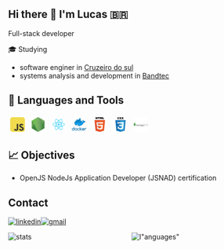 ## Hi there 👋 I'm Lucas 🇧🇷

Full-stack developer

 🎓 Studying 
  * software enginer in [Cruzeiro do sul](https://www.cruzeirodosul.edu.br/)
  * systems analysis and development in [Bandtec](http://www.digitalschool.com.br/)


## 🧰 Languages and Tools
<div>

[<img src="https://raw.githubusercontent.com/github/explore/80688e429a7d4ef2fca1e82350fe8e3517d3494d/topics/javascript/javascript.png" alt="Javascript" height="30" style="vertical-align:top; margin:4px; border-radius:5px;"/>](https://developer.mozilla.org/pt-BR/docs/Web/JavaScript "Javascript docs")
[<img src="https://raw.githubusercontent.com/github/explore/80688e429a7d4ef2fca1e82350fe8e3517d3494d/topics/nodejs/nodejs.png" alt="Nodejs" height="30" style="vertical-align:top; margin:4px;border-radius:5px;">](https://nodejs.org/en/docs/ "Nodejs docs")
[<img src="https://raw.githubusercontent.com/github/explore/80688e429a7d4ef2fca1e82350fe8e3517d3494d/topics/react/react.png" alt="Reactjs" height="30" style="vertical-align:top; margin:4px;border-radius:5px;">](https://pt-br.reactjs.org/docs/getting-started.html "Reactjs docs")
[<img src="https://raw.githubusercontent.com/github/explore/80688e429a7d4ef2fca1e82350fe8e3517d3494d/topics/docker/docker.png" alt="Docker" height="30" style="vertical-align:top; margin:4px;border-radius:5px;">](https://docs.docker.com/ "Docker documentation")
[<img src="https://raw.githubusercontent.com/github/explore/80688e429a7d4ef2fca1e82350fe8e3517d3494d/topics/html/html.png" alt="HTML5" height="30" style="vertical-align:top; margin:4px;border-radius:5px;">](https://developer.mozilla.org/pt-BR/docs/Web/Guide/HTML/HTML5 "HTML5 documentation")
[<img src="https://raw.githubusercontent.com/github/explore/80688e429a7d4ef2fca1e82350fe8e3517d3494d/topics/css/css.png" alt="CSS3" height="30" style="vertical-align:top; margin:4px;border-radius:5px;">](https://developer.mozilla.org/pt-BR/docs/Web/CSS "CSS3 documentation")
[<img src="https://raw.githubusercontent.com/github/explore/80688e429a7d4ef2fca1e82350fe8e3517d3494d/topics/mongodb/mongodb.png" alt="CSS3" height="30" style="vertical-align:top; margin:4px;border-radius:5px;">](https://docs.mongodb.com/ "MongoDB documentation")
</div>


## 📈 Objectives

* OpenJS NodeJs Application Developer (JSNAD) certification
## Contact

[![linkedin](https://img.shields.io/badge/linkedin-%230077B5.svg?&style=for-the-badge&logo=linkedin&logoColor=white)](https://www.linkedin.com/in/lucas-feitosa-bb39b2119/ "linkedin")[![gmail](https://img.shields.io/badge/Gmail-D14836?style=for-the-badge&logo=gmail&logoColor=white)](mailto:lukasalves271@gmail.com?subject=contato "send mail")

<div style="display: flex;">
<img style="width: 50%" src="https://github-readme-stats.vercel.app/api?username=LucasTI79&show_icons=true&hide=contribs" alt="stats" title="stats"/>
<img style="width: 50%" src="https://github-readme-stats.vercel.app/api/top-langs/?username=LucasTI79&layout=compact" alt=l"anguages" title="languages"/>
</div>




